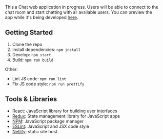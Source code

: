 This a Chat web application in progress. Users will be able to connect to the chat room and start chatting with all available users. You can preview the app while it's being developed [here](https://musing-sinoussi-1cabe5.netlify.com/).

## Getting Started

1. Clone the repo
2. Install dependencies: `npm install`
3. Develop: `npm start`
4. Build: `npm run build`

Other:

- Lint JS code: `npm run lint`
- Fix JS code style: `npm run prettify`

## Tools & Libraries

- [React](reactjs.org): JavaScript library for building user interfaces
- [Redux](redux.js.org): State management library for JavaScript apps
- [NPM](npmjs.com): JavaScript package manager
- [ESLint](eslint.org): JavaScript and JSX code style
- [Netlify](netlify.com): static site host
